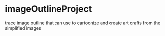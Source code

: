 # imageOutlineProject
trace image outline that can use to cartoonize and create art crafts from the simplified images
